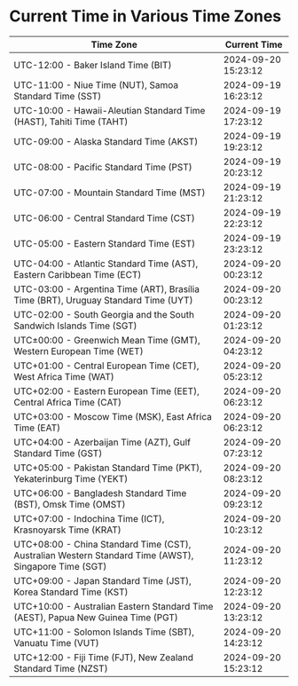 # Current Time in Various Time Zones

| Time Zone | Current Time |
|-----------|--------------|
| UTC-12:00 - Baker Island Time (BIT) | 2024-09-20 15:23:12 |
| UTC-11:00 - Niue Time (NUT), Samoa Standard Time (SST) | 2024-09-19 16:23:12 |
| UTC-10:00 - Hawaii-Aleutian Standard Time (HAST), Tahiti Time (TAHT) | 2024-09-19 17:23:12 |
| UTC-09:00 - Alaska Standard Time (AKST) | 2024-09-19 19:23:12 |
| UTC-08:00 - Pacific Standard Time (PST) | 2024-09-19 20:23:12 |
| UTC-07:00 - Mountain Standard Time (MST) | 2024-09-19 21:23:12 |
| UTC-06:00 - Central Standard Time (CST) | 2024-09-19 22:23:12 |
| UTC-05:00 - Eastern Standard Time (EST) | 2024-09-19 23:23:12 |
| UTC-04:00 - Atlantic Standard Time (AST), Eastern Caribbean Time (ECT) | 2024-09-20 00:23:12 |
| UTC-03:00 - Argentina Time (ART), Brasília Time (BRT), Uruguay Standard Time (UYT) | 2024-09-20 00:23:12 |
| UTC-02:00 - South Georgia and the South Sandwich Islands Time (SGT) | 2024-09-20 01:23:12 |
| UTC±00:00 - Greenwich Mean Time (GMT), Western European Time (WET) | 2024-09-20 04:23:12 |
| UTC+01:00 - Central European Time (CET), West Africa Time (WAT) | 2024-09-20 05:23:12 |
| UTC+02:00 - Eastern European Time (EET), Central Africa Time (CAT) | 2024-09-20 06:23:12 |
| UTC+03:00 - Moscow Time (MSK), East Africa Time (EAT) | 2024-09-20 06:23:12 |
| UTC+04:00 - Azerbaijan Time (AZT), Gulf Standard Time (GST) | 2024-09-20 07:23:12 |
| UTC+05:00 - Pakistan Standard Time (PKT), Yekaterinburg Time (YEKT) | 2024-09-20 08:23:12 |
| UTC+06:00 - Bangladesh Standard Time (BST), Omsk Time (OMST) | 2024-09-20 09:23:12 |
| UTC+07:00 - Indochina Time (ICT), Krasnoyarsk Time (KRAT) | 2024-09-20 10:23:12 |
| UTC+08:00 - China Standard Time (CST), Australian Western Standard Time (AWST), Singapore Time (SGT) | 2024-09-20 11:23:12 |
| UTC+09:00 - Japan Standard Time (JST), Korea Standard Time (KST) | 2024-09-20 12:23:12 |
| UTC+10:00 - Australian Eastern Standard Time (AEST), Papua New Guinea Time (PGT) | 2024-09-20 13:23:12 |
| UTC+11:00 - Solomon Islands Time (SBT), Vanuatu Time (VUT) | 2024-09-20 14:23:12 |
| UTC+12:00 - Fiji Time (FJT), New Zealand Standard Time (NZST) | 2024-09-20 15:23:12 |
